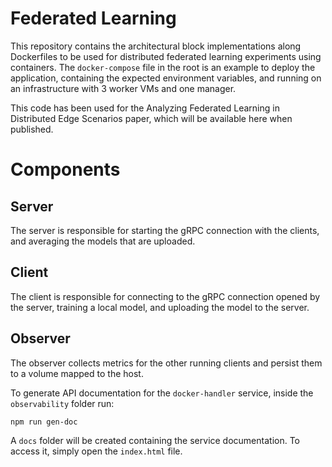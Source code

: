 # Federated Learning

This repository contains the architectural block implementations along Dockerfiles to be used for distributed federated learning experiments using containers. The `docker-compose` file in the root is an example to deploy the application, containing the expected environment variables, and running on an infrastructure with 3 worker VMs and one manager.

This code has been used for the Analyzing Federated Learning in Distributed Edge Scenarios paper, which will be available here when published.

# Components

## Server

The server is responsible for starting the gRPC connection with the clients, and averaging the models that are uploaded.

## Client

The client is responsible for connecting to the gRPC connection opened by the server, training a local model, and uploading the model to the server.


## Observer

The observer collects metrics for the other running clients and persist them to a volume mapped to the host.

To generate API documentation for the `docker-handler` service, inside the `observability` folder run:

```
npm run gen-doc
```

A `docs` folder will be created containing the service documentation. To access it, simply open the `index.html` file.
